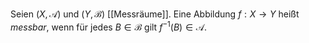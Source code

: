 Seien $(X, \mathcal{A})$ und $(Y, \mathcal{B})$ [[Messräume]]. Eine Abbildung $f : X \to Y$ heißt *messbar*, wenn für jedes $B \in \mathcal{B}$ gilt $f^{-1}(B) \in \mathcal{A}$.